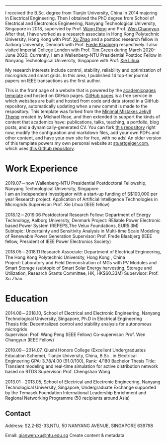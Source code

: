 
---
I received the B.Sc. degree from Tianjin University, China in 2014 majoring in Electrical Engineering. Then I obtained the PhD degree from School of Electrical and Electronics Engineering, Nanyang Technological University, Singapore in 2018, supervied by Prof. [Wang Peng](https://research.ntu.edu.sg/expertise/academicprofile/Pages/StaffProfile.aspx?ST_EMAILID=epwang&CategoryDescription=Energy)  and Prof. [Wen Changyun](https://www.ntu.edu.sg/home/ecywen/). After that, I have worked as a research associate in Hong Kong Polytechnic University, Hong Kong with Prof. [Xu Zhao](http://www.ee.polyu.edu.hk/en/people_detail.php?name=XUZhao&cid=1&id=73) and a postdoc research fellow in Aalborg University, Denmark with Prof. [Frede Blaabjerg](https://scholar.google.com/citations?user=z6F1QaoAAAAJ&hl=en) respectively. I also visited Imperial College London with Prof. [Tim Green](https://www.imperial.ac.uk/people/t.green) during March 2020-June 2020. Currently, I am a Wallenberg-NTU Presidential Postdoc Fellow in Nanyang Technological University, Singapore with Prof. [Xie Lihua](https://www.ntu.edu.sg/home/elhxie/).

My research interests include control, stability, reliability and optimization of microgrids and smart grids. In this area, I published 14 top-tier journal papers on IEEE transactions as the first author.

This is the front page of a website that is powered by the [academicpages template](https://github.com/academicpages/academicpages.github.io) and hosted on GitHub pages. [GitHub pages](https://pages.github.com) is a free service in which websites are built and hosted from code and data stored in a GitHub repository, automatically updating when a new commit is made to the respository. This template was forked from the [Minimal Mistakes Jekyll Theme](https://mmistakes.github.io/minimal-mistakes/) created by Michael Rose, and then extended to support the kinds of content that academics have: publications, talks, teaching, a portfolio, blog posts, and a dynamically-generated CV. You can fork [this repository](https://github.com/academicpages/academicpages.github.io) right now, modify the configuration and markdown files, add your own PDFs and other content, and have your own site for free, with no ads! An older version of this template powers my own personal website at [stuartgeiger.com](http://stuartgeiger.com), which uses [this Github repository](https://github.com/staeiou/staeiou.github.io).

Work Experience
======
2019.07－now  Wallenberg-NTU Presidential Postdoctoral Fellowship, Nanyang Technological University, Singapore                        
  I am an Independent Investigator with a start-up funding of S$100,000 per year
  Research project: Application of Artificial Intelligence Technologies in Microgrids 
  Supervisor: Prof. Xie Lihua (IEEE fellow)

2018.12－2019.06  Postdoctoral Research Fellow:  Department of Energy Technology, Aalborg University, Denmark 
  Project: REliable Power Electronic based Power System (REPEPS,The Velux Foundations, EUR5.3M)  
  Subtopic: Uncertainty and Sensitivity Analysis in Multi-time Scale Modeling of Renewable Power   Generation 
  Supervisor: Prof. Frede Blaabjerg (IEEE fellow, President of IEEE Power Electronics Society)

2018.05－2018.11  Research Associate: Department of Electrical Engineering, The Hong Kong Polytechnic University,  Hong Kong , China    
  Project: Laboratory and Field Demonstration of MGs with PV Modules and Smart Storage (subtopic of Smart Solar Energy harvesting, Storage and Utilization, Research Grants Committee, HK, HK$60.33M)
  Supervisor: Prof. Xu Zhao

Education
======
2014.08－2018.10, School of Electrical and Electronic Engineering, Nanyang Technological University, Singapore, Ph.D in Electrical Engineering  
  Thesis title: Decentralized control and stability analysis for autonomous microgrids        
  Supervisor: Prof. Wang Peng   (IEEE Fellow)
  Co-supervisor: Prof. Wen Changyun (IEEE Fellow)

2010.09－2014.07, Qiushi Honors College (Excellent Undergraduates Education Scheme), Tianjin University, China, B.Sc . in Electrical Engineering
  GPA: 3.78/4.00 (91.0/100),  Rank: 4/180 
  Bachelor Thesis Title: Transient modeling and real-time simulation for active distribution network based on RTDS 
  Supervisor: Prof. Chengshan Wang

2013.01－2013.05,  School of Electrical and Electronic Engineering, Nanyang Technological University, Singapore, Undergraduate Exchange supported by the Temasek Foundation International Leadership Enrichment and Regional Networking Programme (50 recipients around Asia)


Contact
------
Address: S2.2-B2-33,NTU, 50 NANYANG AVENUE, SINGAPORE 639798

Email: qianwen.xu@ntu.edu.sg
Create content & metadata

